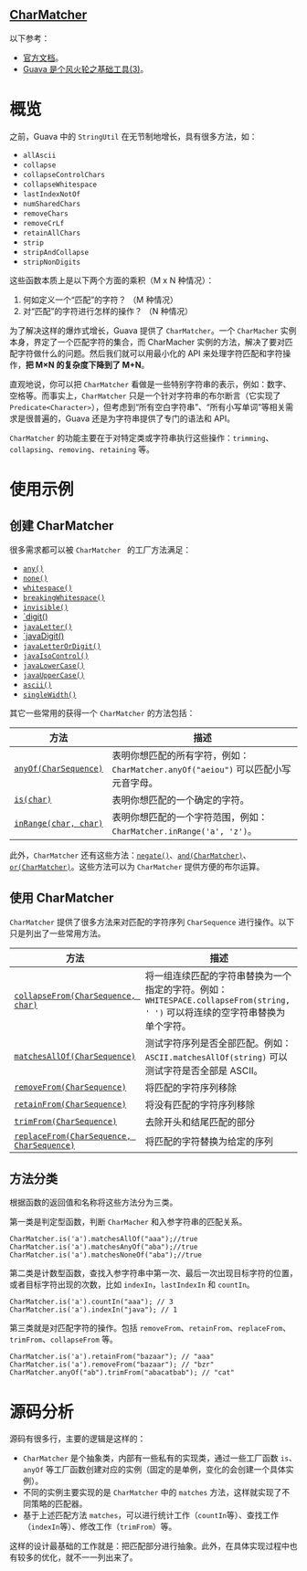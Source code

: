 [CharMatcher](https://github.com/google/guava/wiki/StringsExplained#charmatcher)
---
以下参考：
* [官方文档](https://github.com/google/guava/wiki/StringsExplained#charmatcher)。
* [Guava 是个风火轮之基础工具(3)](http://www.importnew.com/15230.html)。

# 概览
之前，Guava 中的 `StringUtil` 在无节制地增长，具有很多方法，如：
* `allAscii`
* `collapse`
* `collapseControlChars`
* `collapseWhitespace`
* `lastIndexNotOf`
* `numSharedChars`
* `removeChars`
* `removeCrLf`
* `retainAllChars`
* `strip`
* `stripAndCollapse`
* `stripNonDigits`

这些函数本质上是以下两个方面的乘积（M x N 种情况）：
1. 何如定义一个“匹配”的字符？ （M 种情况）
2. 对“匹配”的字符进行怎样的操作？ （N 种情况）

为了解决这样的爆炸式增长，Guava 提供了 `CharMatcher`。一个 `CharMacher` 实例本身，界定了一个匹配字符的集合，而 CharMacher 实例的方法，解决了要对匹配字符做什么的问题。然后我们就可以用最小化的 API 来处理字符匹配和字符操作，__把 M×N 的复杂度下降到了 M+N__。

直观地说，你可以把 `CharMatcher` 看做是一些特别字符串的表示，例如：数字、空格等。而事实上，`CharMatcher` 只是一个针对字符串的布尔断言（它实现了 `Predicate<Character>`），但考虑到“所有空白字符串”、“所有小写单词”等相关需求是很普遍的，Guava 还是为字符串提供了专门的语法和 API。

`CharMatcher` 的功能主要在于对特定类或字符串执行这些操作：`trimming`、`collapsing`、`removing`、`retaining` 等。

# 使用示例

## 创建 CharMatcher
很多需求都可以被 `CharMatcher ` 的工厂方法满足：
* [`any()`](http://google.github.io/guava/releases/snapshot/api/docs/com/google/common/base/CharMatcher.html#any--)
* [`none()`](http://google.github.io/guava/releases/snapshot/api/docs/com/google/common/base/CharMatcher.html#none--)
* [`whitespace()`](http://google.github.io/guava/releases/snapshot/api/docs/com/google/common/base/CharMatcher.html#whitespace--)
* [`breakingWhitespace()`](http://google.github.io/guava/releases/snapshot/api/docs/com/google/common/base/CharMatcher.html#breakingWhitespace--)
* [`invisible()`](http://google.github.io/guava/releases/snapshot/api/docs/com/google/common/base/CharMatcher.html#invisible--)
* [`digit()](http://google.github.io/guava/releases/snapshot/api/docs/com/google/common/base/CharMatcher.html#digit--)
* [`javaLetter()`](http://google.github.io/guava/releases/snapshot/api/docs/com/google/common/base/CharMatcher.html#javaLetter--)
* [`javaDigit()](http://google.github.io/guava/releases/snapshot/api/docs/com/google/common/base/CharMatcher.html#javaDigit--)
* [`javaLetterOrDigit()`](http://google.github.io/guava/releases/snapshot/api/docs/com/google/common/base/CharMatcher.html#javaLetterOrDigit--)
* [`javaIsoControl()`](http://google.github.io/guava/releases/snapshot/api/docs/com/google/common/base/CharMatcher.html#javaIsoControl--)
* [`javaLowerCase()`](http://google.github.io/guava/releases/snapshot/api/docs/com/google/common/base/CharMatcher.html#javaLowerCase--)
* [`javaUpperCase()`](http://google.github.io/guava/releases/snapshot/api/docs/com/google/common/base/CharMatcher.html#javaUpperCase--)
* [`ascii()`](http://google.github.io/guava/releases/snapshot/api/docs/com/google/common/base/CharMatcher.html#ascii--)
* [`singleWidth()`](http://google.github.io/guava/releases/snapshot/api/docs/com/google/common/base/CharMatcher.html#singleWidth--)

其它一些常用的获得一个 `CharMatcher` 的方法包括：

方法|描述
---|---
[`anyOf(CharSequence)`](http://google.github.io/guava/releases/snapshot/api/docs/com/google/common/base/CharMatcher.html#anyOf-java.lang.CharSequence-)|表明你想匹配的所有字符，例如：`CharMatcher.anyOf("aeiou")` 可以匹配小写元音字母。
[`is(char)`](http://google.github.io/guava/releases/snapshot/api/docs/com/google/common/base/CharMatcher.html#is-char-)| 表明你想匹配的一个确定的字符。
[`inRange(char, char)`](http://google.github.io/guava/releases/snapshot/api/docs/com/google/common/base/CharMatcher.html#inRange-char-char-)| 表明你想匹配的一个字符范围，例如：`CharMatcher.inRange('a', 'z')`。

此外，`CharMatcher` 还有这些方法：[`negate()`](http://google.github.io/guava/releases/snapshot/api/docs/com/google/common/base/CharMatcher.html#negate--)、[`and(CharMatcher)`](http://google.github.io/guava/releases/snapshot/api/docs/com/google/common/base/CharMatcher.html#and-com.google.common.base.CharMatcher-)、[`or(CharMatcher)`](http://google.github.io/guava/releases/snapshot/api/docs/com/google/common/base/CharMatcher.html#or-com.google.common.base.CharMatcher-)。这些方法可以为 `CharMatcher` 提供方便的布尔运算。

## 使用 CharMatcher
`CharMatcher` 提供了很多方法来对匹配的字符序列 `CharSequence` 进行操作。以下只是列出了一些常用方法。

方法|描述
---|---
[`collapseFrom(CharSequence, char)`](http://google.github.io/guava/releases/snapshot/api/docs/com/google/common/base/CharMatcher.html#collapseFrom-java.lang.CharSequence-char-)| 将一组连续匹配的字符串替换为一个指定的字符。例如：`WHITESPACE.collapseFrom(string, ' ')` 可以将连续的空字符串替换为单个字符。
[`matchesAllOf(CharSequence)`](http://google.github.io/guava/releases/snapshot/api/docs/com/google/common/base/CharMatcher.html#matchesAllOf-java.lang.CharSequence-)|测试字符序列是否全部匹配。例如：`ASCII.matchesAllOf(string)` 可以测试字符是否全部是 ASCII。
[`removeFrom(CharSequence)`](http://google.github.io/guava/releases/snapshot/api/docs/com/google/common/base/CharMatcher.html#removeFrom-java.lang.CharSequence-)|将匹配的字符序列移除
[`retainFrom(CharSequence)`](http://google.github.io/guava/releases/snapshot/api/docs/com/google/common/base/CharMatcher.html#retainFrom-java.lang.CharSequence-)|将没有匹配的字符序列移除
[`trimFrom(CharSequence)`](http://google.github.io/guava/releases/snapshot/api/docs/com/google/common/base/CharMatcher.html#trimFrom-java.lang.CharSequence-)|去除开头和结尾匹配的部分
[`replaceFrom(CharSequence, CharSequence)`](http://google.github.io/guava/releases/snapshot/api/docs/com/google/common/base/CharMatcher.html#replaceFrom-java.lang.CharSequence-java.lang.CharSequence-)|将匹配的字符替换为给定的序列

## 方法分类
根据函数的返回值和名称将这些方法分为三类。

第一类是判定型函数，判断 `CharMacher` 和入参字符串的匹配关系。
```
CharMatcher.is('a').matchesAllOf("aaa");//true
CharMatcher.is('a').matchesAnyOf("aba");//true
CharMatcher.is('a').matchesNoneOf("aba");//true
```

第二类是计数型函数，查找入参字符串中第一次、最后一次出现目标字符的位置，或者目标字符出现的次数，比如 `indexIn`，`lastIndexIn` 和 `countIn`。
```
CharMatcher.is('a').countIn("aaa"); // 3
CharMatcher.is('a').indexIn("java"); // 1
```

第三类就是对匹配字符的操作。包括 `removeFrom`、`retainFrom`、`replaceFrom`、`trimFrom`、`collapseFrom` 等。
```
CharMatcher.is('a').retainFrom("bazaar"); // "aaa"
CharMatcher.is('a').removeFrom("bazaar"); // "bzr"
CharMatcher.anyOf("ab").trimFrom("abacatbab"); // "cat"
```

# 源码分析
源码有很多行，主要的逻辑是这样的：
* `CharMatcher` 是个抽象类，内部有一些私有的实现类，通过一些工厂函数 `is`、`anyOf` 等工厂函数创建对应的实例（固定的是单例，变化的会创建一个具体实例）。
* 不同的实例主要实现的是 `CharMatcher` 中的 `matches` 方法，这样就实现了不同策略的匹配器。
* 基于上述匹配方法 `matches`，可以进行统计工作（`countIn`等）、查找工作（`indexIn`等）、修改工作（`trimFrom`）等。

这样的设计最基础的工作就是：把匹配部分进行抽象。此外，在具体实现过程中也有较多的优化，就不一一列出来了。
